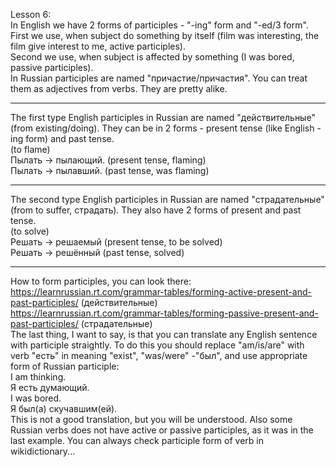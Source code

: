 Lesson 6:  
In English we have 2 forms of participles - "-ing" form and "-ed/3 form".  
First we use, when subject do something by itself (film was interesting, the film give interest to me, active participles).  
Second we use, when subject is affected by something (I was bored, passive participles).  
In Russian participles are named "причастие/причастия". You can treat them as adjectives from verbs. They are pretty alike.

---
The first type English participles in Russian are named "действительные" (from existing/doing). They can be in 2 forms - present tense (like English -ing form) and past tense.  
(to flame)  
Пылать -> пылающий. (present tense, flaming)  
Пылать -> пылавший. (past tense, was flaming)  

---
The second type English participles in Russian are named "страдательные" (from to suffer, страдать). They also have 2 forms of present and past tense.  
(to solve)  
Решать -> решаемый (present tense, to be solved)  
Решать -> решённый (past tense, solved)  

---
How to form participles, you can look there:  
https://learnrussian.rt.com/grammar-tables/forming-active-present-and-past-participles/ (действительные)  
https://learnrussian.rt.com/grammar-tables/forming-passive-present-and-past-participles/ (страдательные)  
The last thing, I want to say, is that you can translate any English sentence with participle straightly. To do this you should replace "am/is/are" with verb "есть" in meaning "exist", "was/were" -"был", and use appropriate form of Russian participle:  
I am thinking.  
Я есть думающий.  
I was bored.  
Я был(а) скучавшим(ей).  
This is not a good translation, but you will be understood. Also some Russian verbs does not have active or passive participles, as it was in the last example. You can always check participle form of verb in wikidictionary...
